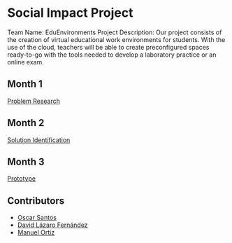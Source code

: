 # Social Impact Project

Team Name: EduEnvironments
Project Description: Our project consists of the creation of virtual educational work environments for students. With the use of the cloud, teachers will be able to create preconfigured spaces ready-to-go with the tools needed to develop a laboratory practice or an online exam.

## Month 1

[Problem Research](Problem%20Research.md)

## Month 2

[Solution Identification](Solution%20Identification.md)

## Month 3

[Prototype](Prototype.md)

## Contributors

* [Oscar Santos](https://github.com/OscarSantos98/)
* [David Lázaro Fernández](https://github.com/David-Lazaro-Fernandez)
* [Manuel Ortiz](https://github.com/ManuOSMx)
